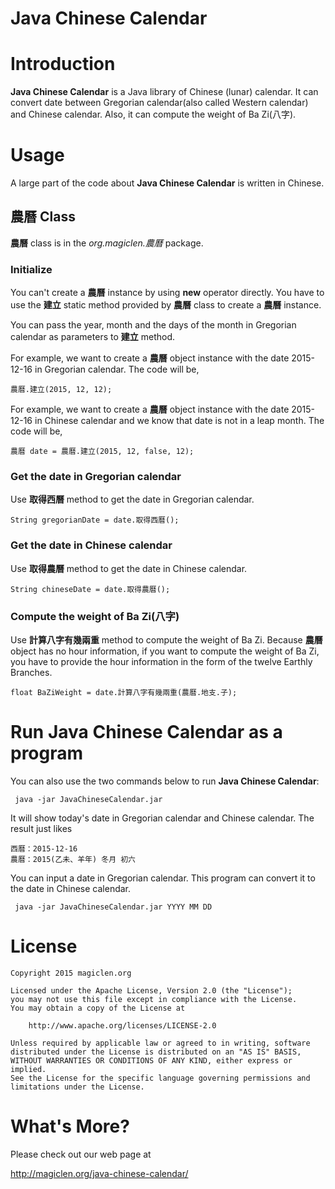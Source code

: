 Java Chinese Calendar
=================================

# Introduction

**Java Chinese Calendar** is a Java library of Chinese (lunar) calendar. It can convert date between Gregorian calendar(also called Western calendar) and Chinese calendar. Also, it can compute the weight of Ba Zi(八字).

# Usage

A large part of the code about **Java Chinese Calendar** is written in Chinese.

## 農曆 Class

**農曆** class is in the *org.magiclen.農曆* package.

### Initialize

You can't create a **農曆** instance by using **new** operator directly. You have to use the **建立** static method provided by **農曆** class to create a **農曆** instance.

You can pass the year, month and the days of the month in Gregorian calendar as parameters to **建立** method.

For example, we want to create a **農曆** object instance with the date 2015-12-16 in Gregorian calendar. The code will be,

    農曆.建立(2015, 12, 12);

For example, we want to create a **農曆** object instance with the date 2015-12-16 in Chinese calendar and we know that date is not in a leap month. The code will be,

    農曆 date = 農曆.建立(2015, 12, false, 12);

### Get the date in Gregorian calendar

Use **取得西曆** method to get the date in Gregorian calendar.

    String gregorianDate = date.取得西曆();

### Get the date in Chinese calendar

Use **取得農曆** method to get the date in Chinese calendar.

    String chineseDate = date.取得農曆();

### Compute the weight of Ba Zi(八字)

Use **計算八字有幾兩重** method to compute the weight of Ba Zi. Because **農曆** object has no hour information, if you want to compute the weight of Ba Zi, you have to provide the hour information in the form of the twelve Earthly Branches.

    float BaZiWeight = date.計算八字有幾兩重(農曆.地支.子);

# Run **Java Chinese Calendar** as a program

You can also use the two commands below to run **Java Chinese Calendar**:

     java -jar JavaChineseCalendar.jar

It will show today's date in Gregorian calendar and Chinese calendar. The result just likes

    西曆：2015-12-16
    農曆：2015(乙未、羊年) 冬月 初六

You can input a date in Gregorian calendar. This program can convert it to the date in Chinese calendar.

     java -jar JavaChineseCalendar.jar YYYY MM DD

# License

    Copyright 2015 magiclen.org

    Licensed under the Apache License, Version 2.0 (the "License");
    you may not use this file except in compliance with the License.
    You may obtain a copy of the License at

        http://www.apache.org/licenses/LICENSE-2.0

    Unless required by applicable law or agreed to in writing, software
    distributed under the License is distributed on an "AS IS" BASIS,
    WITHOUT WARRANTIES OR CONDITIONS OF ANY KIND, either express or implied.
    See the License for the specific language governing permissions and
    limitations under the License.

# What's More?

Please check out our web page at

http://magiclen.org/java-chinese-calendar/
